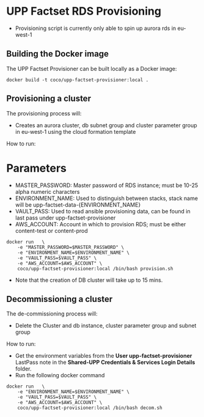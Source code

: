 # UPP Factset RDS Provisioning

* Provisioning script is currently only able to spin up aurora rds in eu-west-1

## Building the Docker image

The UPP Factset Provisioner can be built locally as a Docker image:

`docker build -t coco/upp-factset-provisioner:local .`

## Provisioning a cluster

The provisioning process will:

* Creates an aurora cluster, db subnet group and cluster parameter group in eu-west-1 using the cloud formation template

How to run:

# Parameters

* MASTER_PASSWORD: Master password of RDS instance; must be 10-25 alpha numeric characters
* ENVIRONMENT_NAME: Used to distinguish between stacks, stack name will be upp-factset-data-{ENVIRONMENT_NAME}
* VAULT_PASS: Used to read ansible provisioning data, can be found in last pass under upp-factset-provisioner
* AWS_ACCOUNT: Account in which to provision RDS; must be either content-test or content-prod

```
docker run   \
    -e "MASTER_PASSWORD=$MASTER_PASSWORD" \
    -e "ENVIRONMENT_NAME=$ENVIRONMENT_NAME" \
    -e "VAULT_PASS=$VAULT_PASS" \
    -e "AWS_ACCOUNT=$AWS_ACCOUNT" \
    coco/upp-factset-provisioner:local /bin/bash provision.sh
```

- Note that the creation of DB cluster will take up to 15 mins.

## Decommissioning a cluster

The de-commissioning process will:

* Delete the Cluster and db instance, cluster parameter group and subnet group

How to run:

- Get the environment variables from the **User upp-factset-provisioner** LastPass note in the **Shared-UPP Credentials & Services Login Details** folder.
- Run the following docker command

```
docker run   \
    -e "ENVIRONMENT_NAME=$ENVIRONMENT_NAME" \
    -e "VAULT_PASS=$VAULT_PASS" \
    -e "AWS_ACCOUNT=$AWS_ACCOUNT" \
    coco/upp-factset-provisioner:local /bin/bash decom.sh
```
